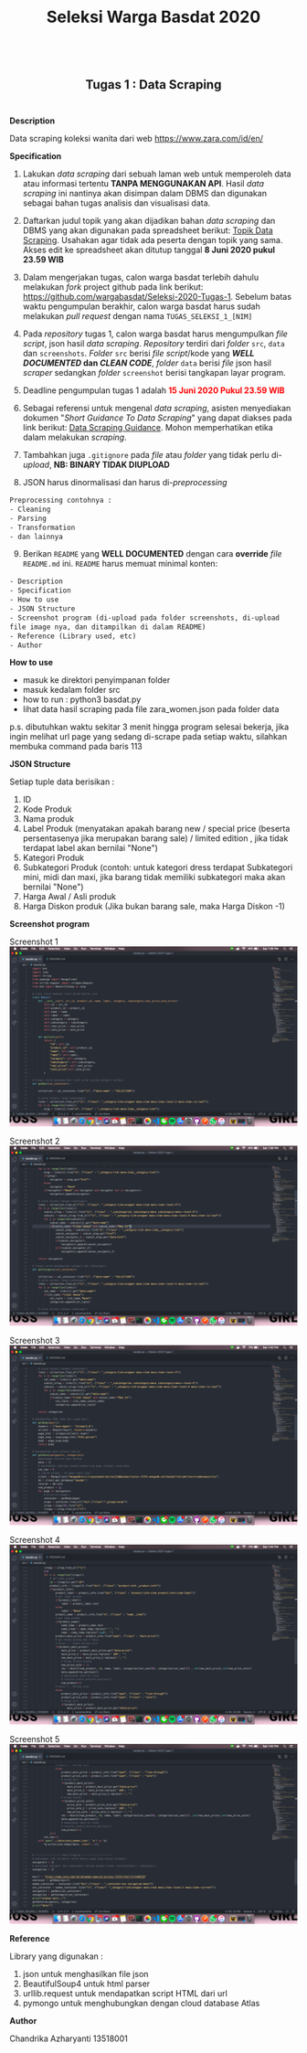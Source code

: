 <h1 align="center">
  <br>
  Seleksi Warga Basdat 2020
  <br>
  <br>
</h1>

<h2 align="center">
  <br>
  Tugas 1 : Data Scraping
  <br>
  <br>
</h2>

__Description__

Data scraping koleksi wanita dari web https://www.zara.com/id/en/

__Specification__
1. Lakukan _data scraping_ dari sebuah laman web untuk memperoleh data atau informasi tertentu __TANPA MENGGUNAKAN API__. Hasil _data scraping_ ini nantinya akan disimpan dalam DBMS dan digunakan sebagai bahan tugas analisis dan visualisasi data.

2. Daftarkan judul topik yang akan dijadikan bahan _data scraping_ dan DBMS yang akan digunakan pada spreadsheet berikut: [Topik Data Scraping](https://docs.google.com/spreadsheets/d/1TKpyye-ZuoW0npGzylXqvQng3zYm0EzfA9RHjfeFZBk/edit?usp=sharing). Usahakan agar tidak ada peserta dengan topik yang sama. Akses edit ke spreadsheet akan ditutup tanggal __8 Juni 2020 pukul 23.59 WIB__

3. Dalam mengerjakan tugas, calon warga basdat terlebih dahulu melakukan _fork_ project github pada link berikut: https://github.com/wargabasdat/Seleksi-2020-Tugas-1. Sebelum batas waktu pengumpulan berakhir, calon warga basdat harus sudah melakukan _pull request_ dengan nama ```TUGAS_SELEKSI_1_[NIM]```

4. Pada _repository_ tugas 1, calon warga basdat harus mengumpulkan _file script_, json hasil _data scraping_. _Repository_ terdiri dari _folder_ `src`, `data` dan `screenshots`. _Folder_ `src` berisi _file script_/kode yang __*WELL DOCUMENTED* dan *CLEAN CODE*__, _folder_ `data` berisi _file_ json hasil _scraper_ sedangkan _folder_ `screenshot` berisi tangkapan layar program.

5. Deadline pengumpulan tugas 1 adalah <span style="color:red">__15 Juni 2020 Pukul 23.59 WIB__</span>

6. Sebagai referensi untuk mengenal _data scraping_, asisten menyediakan dokumen "_Short Guidance To Data Scraping_" yang dapat diakses pada link berikut: [Data Scraping Guidance](http://bit.ly/DataScrapingGuidance). Mohon memperhatikan etika dalam melakukan _scraping_.

7. Tambahkan juga `.gitignore` pada _file_ atau _folder_ yang tidak perlu di-_upload_, __NB: BINARY TIDAK DIUPLOAD__

8. JSON harus dinormalisasi dan harus di-_preprocessing_
```
Preprocessing contohnya :
- Cleaning
- Parsing
- Transformation
- dan lainnya
```

9. Berikan `README` yang __WELL DOCUMENTED__ dengan cara __override__ _file_ `README.md` ini. `README` harus memuat minimal konten:
```
- Description
- Specification
- How to use
- JSON Structure
- Screenshot program (di-upload pada folder screenshots, di-upload file image nya, dan ditampilkan di dalam README)
- Reference (Library used, etc)
- Author
```

__How to use__
- masuk ke direktori penyimpanan folder
- masuk kedalam folder src
- how to run : python3 basdat.py
- lihat data hasil scraping pada file zara_women.json pada folder data

p.s. dibutuhkan waktu sekitar 3 menit hingga program selesai bekerja, jika ingin melihat url page yang sedang di-scrape pada setiap waktu, silahkan membuka command pada baris 113

__JSON Structure__

Setiap tuple data berisikan :
1. ID
2. Kode Produk
3. Nama produk
4. Label Produk (menyatakan apakah barang new / special price (beserta persentasenya jika merupakan barang sale) / limited edition , jika tidak terdapat label akan bernilai "None")
5. Kategori Produk
6. Subkategori Produk (contoh: untuk kategori dress terdapat Subkategori mini, midi dan maxi, jika barang tidak memiliki subkategori maka akan bernilai "None")
7. Harga Awal / Asli produk
8. Harga Diskon produk (Jika bukan barang sale, maka Harga Diskon -1)

__Screenshot program__

Screenshot 1
![Screenshot1](/screenshots/ss1.png)

Screenshot 2
![Screenshot2](/screenshots/ss2.png)

Screenshot 3
![Screenshot3](/screenshots/ss3.png)

Screenshot 4
![Screenshot4](/screenshots/ss4.png)

Screenshot 5
![Screenshot5](/screenshots/ss5.png)


__Reference__

Library yang digunakan :

1. json untuk menghasilkan file json
2. BeautifulSoup4 untuk html parser
3. urllib.request untuk mendapatkan script HTML dari url
4. pymongo untuk menghubungkan dengan cloud database Atlas

__Author__

Chandrika Azharyanti
13518001
